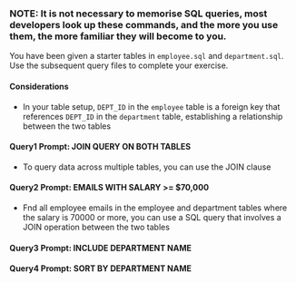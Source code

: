 ### NOTE: It is not necessary to memorise SQL queries, most developers look up these commands, and the more you use them, the more familiar they will become to you.

You have been given a starter tables in `employee.sql` and `department.sql`. Use the subsequent query files to complete your exercise.

#### Considerations

- In your table setup, `DEPT_ID` in the `employee` table is a foreign key that references `DEPT_ID` in the `department` table, establishing a relationship between the two tables

#### Query1 Prompt: JOIN QUERY ON BOTH TABLES

- To query data across multiple tables, you can use the JOIN clause

#### Query2 Prompt: EMAILS WITH SALARY >= $70,000

- Fnd all employee emails in the employee and department tables where the salary is 70000 or more, you can use a SQL query that involves a JOIN operation between the two tables

#### Query3 Prompt: INCLUDE DEPARTMENT NAME

#### Query4 Prompt: SORT BY DEPARTMENT NAME
